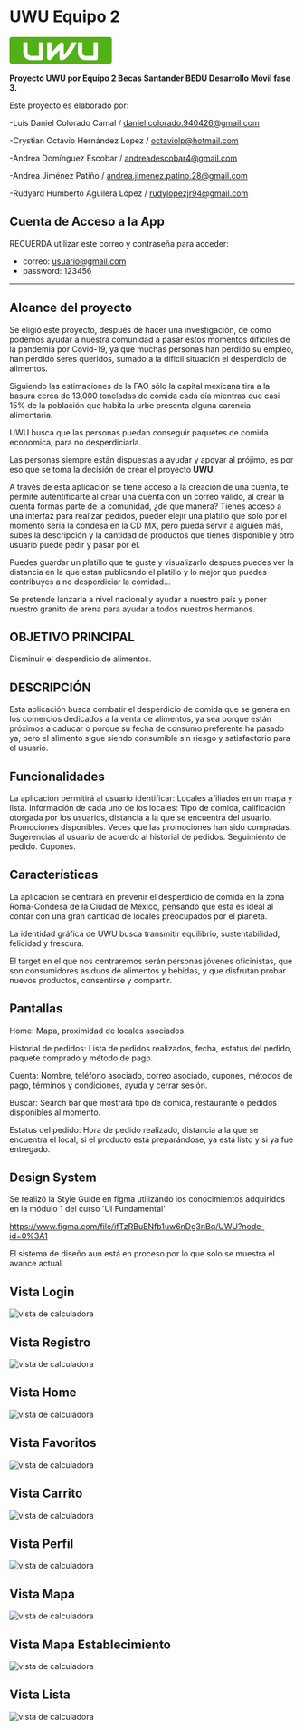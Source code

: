 # UWU  Equipo 2

![vista de calculadora](https://github.com/reisenhead/NAMNAM-UWU/blob/master/app/src/main/res/drawable/logo_uwu.png)

<b>Proyecto UWU por Equipo 2  Becas Santander BEDU Desarrollo Móvil fase 3.</b>


Este proyecto es elaborado por:

-Luis Daniel Colorado Camal / 	daniel.colorado.940426@gmail.com

-Crystian Octavio Hernández López / octaviolp@hotmail.com

-Andrea Domínguez Escobar / 	andreadescobar4@gmail.com

-Andrea Jiménez Patiño / 		andrea.jimenez.patino.28@gmail.com

-Rudyard Humberto Aguilera López / rudylopezjr94@gmail.com


## Cuenta de Acceso a la App

RECUERDA utilizar este correo y contraseña para acceder:

- correo: usuario@gmail.com
- password: 123456




<hr>

## Alcance del proyecto

Se eligió este proyecto, después de hacer una investigación, de como podemos ayudar a nuestra comunidad a pasar estos momentos difíciles de la pandemia por Covid-19, ya que muchas personas han perdido su empleo, han perdido seres queridos, sumado a la dificil situación el desperdicio de alimentos.

Siguiendo las estimaciones de la FAO sólo la capital mexicana tira a la basura cerca de 13,000 toneladas de comida cada día mientras que casi 15% de la población que habita la urbe presenta alguna carencia alimentaria.

UWU busca que las personas puedan conseguir paquetes de comida economica, para no desperdiciarla.

Las personas siempre están dispuestas a ayudar y apoyar al prójimo, es por eso que se toma la decisión de crear el proyecto <b> UWU. </b>

A través de esta aplicación se tiene acceso a la creación de una cuenta, te permite autentificarte  al crear una cuenta con un correo valido, al crear la cuenta formas parte de la comunidad, ¿de que manera? Tienes acceso a una interfaz para realizar pedidos, pueder elejir una platillo que solo por el momento sería la condesa en la CD MX, pero pueda servir a alguien más, subes la descripción y la cantidad de productos que tienes disponible y otro usuario puede pedir y pasar por él.

Puedes guardar un platillo que te guste y visualizarlo despues,puedes ver la distancia en la que estan publicando el platillo y lo mejor que puedes contribuyes a no desperdiciar la comidad...


Se pretende lanzarla a nivel nacional y ayudar a nuestro país y poner nuestro granito de arena para ayudar a todos nuestros hermanos.

## OBJETIVO PRINCIPAL

Disminuir el desperdicio de alimentos.



## DESCRIPCIÓN

Esta aplicación busca combatir el desperdicio de comida que se genera en los comercios dedicados a la venta de alimentos, ya sea porque están próximos a caducar o porque su fecha de consumo preferente ha pasado ya, pero el alimento sigue siendo consumible sin riesgo y satisfactorio para el usuario.



## Funcionalidades

La aplicación permitirá al usuario identificar:
Locales afiliados en un mapa y lista.
Información de cada uno de los locales: Tipo de comida, calificación otorgada por los usuarios, distancia a la que se encuentra del usuario.
Promociones disponibles.
Veces que las promociones han sido compradas.
Sugerencias al usuario de acuerdo al historial de pedidos.
Seguimiento de pedido.
Cupones.


## Características

La aplicación se centrará en prevenir el desperdicio de comida en la zona Roma-Condesa de la Ciudad de México, pensando que esta es ideal al contar con una  gran cantidad de locales preocupados por el planeta.

La identidad gráfica de UWU busca transmitir equilibrio, sustentabilidad, felicidad y frescura.

El target en el que nos centraremos serán personas jóvenes oficinistas, que son consumidores asiduos de alimentos y bebidas, y que disfrutan probar nuevos productos, consentirse y compartir.


## Pantallas

Home: Mapa, proximidad de locales asociados.

Historial de pedidos: Lista de pedidos realizados, fecha, estatus del pedido, paquete comprado y método de pago.

Cuenta: Nombre, teléfono asociado, correo asociado, cupones, métodos de pago, términos y condiciones, ayuda y cerrar sesión.

Buscar: Search bar que mostrará tipo de comida, restaurante o pedidos disponibles al momento.

Estatus del pedido: Hora de pedido realizado, distancia a la que se encuentra el local, si el producto está preparándose, ya está listo y si ya fue entregado.


## Design System

Se realizó la Style Guide en figma utilizando los conocimientos adquiridos en la módulo 1 del curso 'UI Fundamental'

https://www.figma.com/file/ifTzRBuENfb1uw6nDg3nBq/UWU?node-id=0%3A1

El sistema de diseño aun está en proceso por lo que solo se muestra el avance actual.

## Vista Login       

![vista de calculadora](https://github.com/reisenhead/NAMNAM-UWU/blob/master/im%C3%A1genes/uwu_login.png)

 ## Vista Registro
![vista de calculadora](https://github.com/reisenhead/NAMNAM-UWU/blob/master/im%C3%A1genes/uwu_registro.png)  

## Vista Home

![vista de calculadora](https://github.com/reisenhead/NAMNAM-UWU/blob/master/im%C3%A1genes/uwu_home.png) 


## Vista Favoritos

![vista de calculadora](https://github.com/reisenhead/NAMNAM-UWU/blob/master/im%C3%A1genes/uwu_favoritos.png) 

## Vista Carrito

![vista de calculadora](https://github.com/reisenhead/NAMNAM-UWU/blob/master/im%C3%A1genes/uwu_carrito.png) 

## Vista Perfil

![vista de calculadora](https://github.com/reisenhead/NAMNAM-UWU/blob/master/im%C3%A1genes/uwu_perfil.png) 

## Vista Mapa

![vista de calculadora](https://github.com/reisenhead/NAMNAM-UWU/blob/master/im%C3%A1genes/uwu_map.png) 

## Vista Mapa Establecimiento

![vista de calculadora](https://github.com/reisenhead/NAMNAM-UWU/blob/master/im%C3%A1genes/uwu_map_establecimiento.png) 

## Vista Lista
![vista de calculadora](https://github.com/reisenhead/NAMNAM-UWU/blob/master/im%C3%A1genes/uwu_lista.png)



